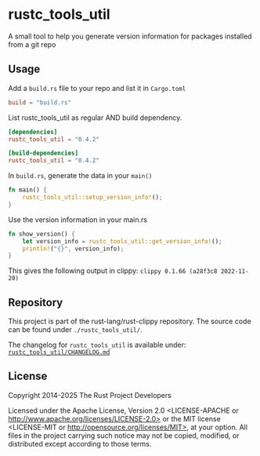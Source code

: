 # rustc_tools_util

A small tool to help you generate version information
for packages installed from a git repo

## Usage

Add a `build.rs` file to your repo and list it in `Cargo.toml`
````toml
build = "build.rs"
````

List rustc_tools_util as regular AND build dependency.
````toml
[dependencies]
rustc_tools_util = "0.4.2"

[build-dependencies]
rustc_tools_util = "0.4.2"
````

In `build.rs`, generate the data in your `main()`

```rust
fn main() {
    rustc_tools_util::setup_version_info!();
}
```

Use the version information in your main.rs

```rust
fn show_version() {
    let version_info = rustc_tools_util::get_version_info!();
    println!("{}", version_info);
}
```

This gives the following output in clippy:
`clippy 0.1.66 (a28f3c8 2022-11-20)`

## Repository

This project is part of the rust-lang/rust-clippy repository. The source code
can be found under `./rustc_tools_util/`.

The changelog for `rustc_tools_util` is available under:
[`rustc_tools_util/CHANGELOG.md`](https://github.com/rust-lang/rust-clippy/blob/master/rustc_tools_util/CHANGELOG.md)

## License

<!-- REUSE-IgnoreStart -->

Copyright 2014-2025 The Rust Project Developers

Licensed under the Apache License, Version 2.0 <LICENSE-APACHE or
http://www.apache.org/licenses/LICENSE-2.0> or the MIT license
<LICENSE-MIT or http://opensource.org/licenses/MIT>, at your
option. All files in the project carrying such notice may not be
copied, modified, or distributed except according to those terms.

<!-- REUSE-IgnoreEnd -->
